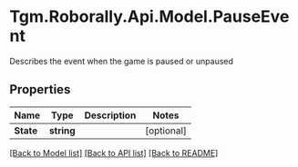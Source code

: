 # Tgm.Roborally.Api.Model.PauseEvent
Describes the event when the game is paused or unpaused
## Properties

Name | Type | Description | Notes
------------ | ------------- | ------------- | -------------
**State** | **string** |  | [optional] 

[[Back to Model list]](../README.md#documentation-for-models) [[Back to API list]](../README.md#documentation-for-api-endpoints) [[Back to README]](../README.md)

